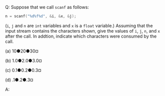 Q: Suppose that we call `scanf` as follows:

```c
n = scanf("%d%f%d", &i, &x, &j);
```

(`i`, `j` and `n` are `int` variables and `x` is a `float` variable.) Assuming
that the input stream contains the characters shown, give the values of `i`,
`j`, `n`, and `x` after the call. In addtion, indicate which characters were
consumed by the call.

(a) 10●20●30¤

(b) 1.0●2.0●3.0¤

(c) 0.1●0.2●0.3¤

(d) .1●.2●.3¤

A:
